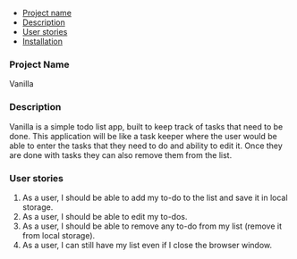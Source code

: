 * [Project name](#about)
* [Description](#desc)
* [User stories](#stories)
* [Installation](#install)




### **Project Name** <span id='about'></span>
Vanilla

### **Description** <span id='desc'></span>
Vanilla is a simple todo list app, built to keep track of tasks that need to be done. This application will be like a task keeper where the user would be able to enter the tasks that they need to do and ability to edit it. Once they are done with  tasks they can also remove them from the list.

### **User stories** <span id='stories'></span>
1. As a user, I should be able to add my to-do to the list and save it in local storage.
1. As a user, I should be able to edit my to-dos.
1. As a user, I should be able to remove any to-do from my list (remove it from local storage).
1. As a user, I can still have my list even if I close the browser window.
